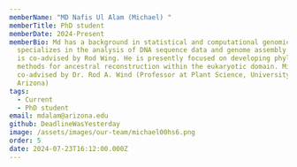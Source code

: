 ```yaml
---
memberName: "MD Nafis Ul Alam (Michael) "
memberTitle: PhD student
memberDate: 2024-Present
memberBio: Md has a background in statistical and computational genomics. He
  specializes in the analysis of DNA sequence data and genome assembly. His PhD
  is co-advised by Rod Wing. He is presently focused on developing phylogenomic
  methods for ancestral reconstruction within the eukaryotic domain. Michael is
  co-advised by Dr. Rod A. Wind (Professor at Plant Science, University of
  Arizona)
tags:
  - Current
  - PhD student
email: mdalam@arizona.edu
github: DeadlineWasYesterday
image: /assets/images/our-team/michael00hs6.png
order: 5
date: 2024-07-23T16:12:00.000Z
---
```

